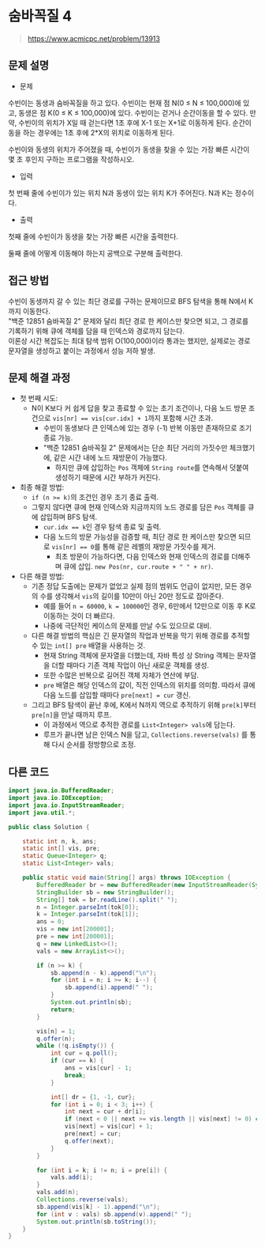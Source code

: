 # 숨바꼭질 4

> https://www.acmicpc.net/problem/13913

## 문제 설명

- 문제

수빈이는 동생과 숨바꼭질을 하고 있다. 수빈이는 현재 점 N(0 ≤ N ≤ 100,000)에 있고, 동생은 점 K(0 ≤ K ≤ 100,000)에 있다. 수빈이는 걷거나 순간이동을 할 수 있다. 만약, 수빈이의
위치가 X일 때 걷는다면 1초 후에 X-1 또는 X+1로 이동하게 된다. 순간이동을 하는 경우에는 1초 후에 2*X의 위치로 이동하게 된다.

수빈이와 동생의 위치가 주어졌을 때, 수빈이가 동생을 찾을 수 있는 가장 빠른 시간이 몇 초 후인지 구하는 프로그램을 작성하시오.

- 입력

첫 번째 줄에 수빈이가 있는 위치 N과 동생이 있는 위치 K가 주어진다. N과 K는 정수이다.

- 출력

첫째 줄에 수빈이가 동생을 찾는 가장 빠른 시간을 출력한다.

둘째 줄에 어떻게 이동해야 하는지 공백으로 구분해 출력한다.

## 접근 방법

수빈이 동생까지 갈 수 있는 최단 경로를 구하는 문제이므로 BFS 탐색을 통해 N에서 K까지 이동한다.  
"백준 12851 숨바꼭질 2" 문제와 달리 최단 경로 한 케이스만 찾으면 되고, 그 경로를 기록하기 위해 큐에 객체를 담을 때 인덱스와 경로까지 담는다.  
이론상 시간 복잡도는 최대 탐색 범위 O(100,000)이라 통과는 했지만, 실제로는 경로 문자열을 생성하고 붙이는 과정에서 성능 저하 발생.

## 문제 해결 과정

- 첫 번째 시도:
    - N이 K보다 커 쉽게 답을 찾고 종료할 수 있는 초기 조건이나, 다음 노드 방문 조건으로 `vis[nr] == vis[cur.idx] + 1`까지 포함해 시간 초과.
        - 수빈이 동생보다 큰 인덱스에 있는 경우 (-1) 반복 이동만 존재하므로 조기 종료 가능.
        - "백준 12851 숨바꼭질 2" 문제에서는 단순 최단 거리의 가짓수만 체크했기에, 같은 시간 내에 노드 재방문이 가능했다.
            - 하지만 큐에 삽입하는 `Pos` 객체에 `String route`를 연속해서 덧붙여 생성하기 때문에 시간 부하가 커진다.
- 최종 해결 방법:
    - `if (n >= k)`의 조건인 경우 조기 종료 출력.
    - 그렇지 않다면 큐에 현재 인덱스와 지금까지의 노드 경로를 담은 `Pos` 객체를 큐에 삽입하며 BFS 탐색.
        - `cur.idx == k`인 경우 탐색 종료 및 출력.
        - 다음 노드의 방문 가능성을 검증할 때, 최단 경로 한 케이스만 찾으면 되므로 `vis[nr] == 0`를 통해 같은 레벨의 재방문 가짓수를 제거.
            - 최초 방문이 가능하다면, 다음 인덱스와 현재 인덱스의 경로를 더해주며 큐에 삽입. `new Pos(nr, cur.route + " " + nr)`.
- 다른 해결 방법:
    - 기존 정답 도출에는 문제가 없었고 실제 점의 범위도 언급이 없지만, 모든 경우의 수를 생각해서 `vis`의 길이를 10만이 아닌 20만 정도로 잡아준다.
        - 예를 들어 `n = 60000`, `k = 100000`인 경우, 6만에서 12만으로 이동 후 K로 이동하는 것이 더 빠르다.
        - 나중에 극단적인 케이스의 문제를 만날 수도 있으므로 대비.
    - 다른 해결 방법의 핵심은 긴 문자열의 작업과 반복을 막기 위해 경로를 추적할 수 있는 `int[] pre` 배열을 사용하는 것.
        - 현재 String 객체에 문자열을 더했는데, 자바 특성 상 String 객체는 문자열을 더할 때마다 기존 객체 작업이 아닌 새로운 객체를 생성.
        - 또한 수많은 반복으로 길어진 객체 자체가 연산에 부담.
        - `pre` 배열은 해당 인덱스의 값이, 직전 인덱스의 위치를 의미함. 따라서 큐에 다음 노드를 삽입할 때마다 `pre[next] = cur` 갱신.
    - 그리고 BFS 탐색이 끝난 후에, K에서 N까지 역으로 추적하기 위해 `pre[k]`부터 `pre[n]`을 만날 때까지 루프.
        - 이 과정에서 역으로 추적한 경로를 `List<Integer> vals`에 담는다.
        - 루프가 끝나면 남은 인덱스 N을 담고, `Collections.reverse(vals)` 를 통해 다시 순서를 정방향으로 조정.

## 다른 코드

```java
import java.io.BufferedReader;
import java.io.IOException;
import java.io.InputStreamReader;
import java.util.*;

public class Solution {

    static int n, k, ans;
    static int[] vis, pre;
    static Queue<Integer> q;
    static List<Integer> vals;

    public static void main(String[] args) throws IOException {
        BufferedReader br = new BufferedReader(new InputStreamReader(System.in));
        StringBuilder sb = new StringBuilder();
        String[] tok = br.readLine().split(" ");
        n = Integer.parseInt(tok[0]);
        k = Integer.parseInt(tok[1]);
        ans = 0;
        vis = new int[200001];
        pre = new int[200001];
        q = new LinkedList<>();
        vals = new ArrayList<>();

        if (n >= k) {
            sb.append(n - k).append("\n");
            for (int i = n; i >= k; i--) {
                sb.append(i).append(" ");
            }
            System.out.println(sb);
            return;
        }

        vis[n] = 1;
        q.offer(n);
        while (!q.isEmpty()) {
            int cur = q.poll();
            if (cur == k) {
                ans = vis[cur] - 1;
                break;
            }

            int[] dr = {1, -1, cur};
            for (int i = 0; i < 3; i++) {
                int next = cur + dr[i];
                if (next < 0 || next >= vis.length || vis[next] != 0) continue;
                vis[next] = vis[cur] + 1;
                pre[next] = cur;
                q.offer(next);
            }
        }

        for (int i = k; i != n; i = pre[i]) {
            vals.add(i);
        }
        vals.add(n);
        Collections.reverse(vals);
        sb.append(vis[k] - 1).append("\n");
        for (int v : vals) sb.append(v).append(" ");
        System.out.println(sb.toString());
    }
}
```